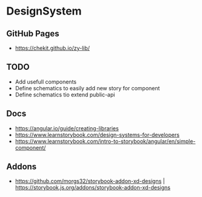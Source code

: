 # DesignSystem

## GitHub Pages

- https://chekit.github.io/zy-lib/

## TODO
- Add usefull components
- Define schematics to easily add new story for component
- Define schematics tio extend public-api

## Docs

- https://angular.io/guide/creating-libraries
- https://www.learnstorybook.com/design-systems-for-developers
- https://www.learnstorybook.com/intro-to-storybook/angular/en/simple-component/

## Addons

- https://github.com/morgs32/storybook-addon-xd-designs | https://storybook.js.org/addons/storybook-addon-xd-designs